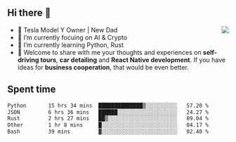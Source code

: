 ## Hi there 👋
<img align="right" src="https://github-readme-stats.vercel.app/api?username=ljunb&show_icons=true&icon_color=CE1D2D&text_color=718096&bg_color=00000000&hide_title=true&hide_border=true" />

- 🚗 Tesla Model Y Owner | New Dad
- 🔭 I’m currently focuing on AI & Crypto
- 🌱 I’m currently learning Python, Rust
- 💬 Welcome to share with me your thoughts and experiences on **self-driving tours**, **car detailing** and **React Native development**. If you have ideas for **business cooperation**, that would be even better.




## Spent time
<!--START_SECTION:waka-->

```txt
Python       15 hrs 34 mins  ██████████████▒░░░░░░░░░░   57.20 %
JSON         6 hrs 36 mins   ██████░░░░░░░░░░░░░░░░░░░   24.27 %
Rust         2 hrs 27 mins   ██▒░░░░░░░░░░░░░░░░░░░░░░   09.04 %
Other        1 hr 8 mins     █░░░░░░░░░░░░░░░░░░░░░░░░   04.17 %
Bash         39 mins         ▓░░░░░░░░░░░░░░░░░░░░░░░░   02.40 %
```

<!--END_SECTION:waka-->
